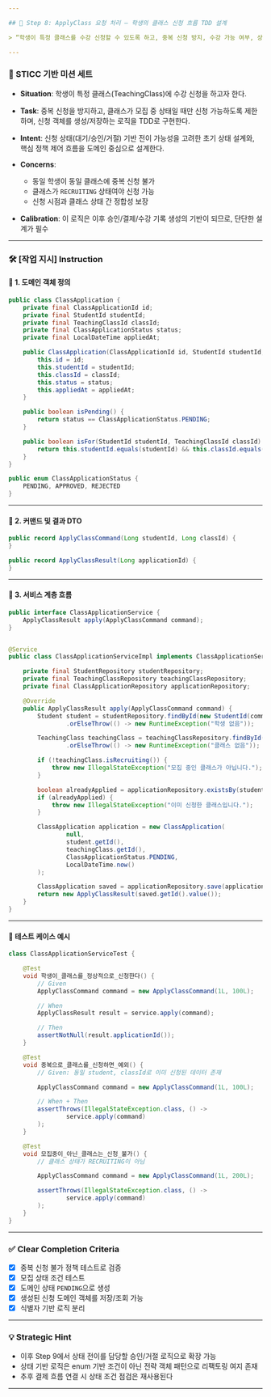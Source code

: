 ```yaml
---

## 🎯 Step 8: ApplyClass 요청 처리 – 학생의 클래스 신청 흐름 TDD 설계

> “학생이 특정 클래스를 수강 신청할 수 있도록 하고, 중복 신청 방지, 수강 가능 여부, 상태 관리 흐름을 도메인 객체 기반으로 명세하고 테스트 기반으로 구현한다.”

---
```


### 🧭 STICC 기반 미션 세트

* **Situation**: 학생이 특정 클래스(TeachingClass)에 수강 신청을 하고자 한다.
* **Task**: 중복 신청을 방지하고, 클래스가 모집 중 상태일 때만 신청 가능하도록 제한하며, 신청 객체를 생성/저장하는 로직을 TDD로 구현한다.
* **Intent**: 신청 상태(대기/승인/거절) 기반 전이 가능성을 고려한 초기 상태 설계와, 핵심 정책 제어 흐름을 도메인 중심으로 설계한다.
* **Concerns**:

    * 동일 학생이 동일 클래스에 중복 신청 불가
    * 클래스가 `RECRUITING` 상태여야 신청 가능
    * 신청 시점과 클래스 상태 간 정합성 보장
* **Calibration**: 이 로직은 이후 승인/결제/수강 기록 생성의 기반이 되므로, 단단한 설계가 필수

---

### 🛠 \[작업 지시] Instruction

#### 📁 1. 도메인 객체 정의

```java
public class ClassApplication {
    private final ClassApplicationId id;
    private final StudentId studentId;
    private final TeachingClassId classId;
    private final ClassApplicationStatus status;
    private final LocalDateTime appliedAt;

    public ClassApplication(ClassApplicationId id, StudentId studentId, TeachingClassId classId, ClassApplicationStatus status, LocalDateTime appliedAt) {
        this.id = id;
        this.studentId = studentId;
        this.classId = classId;
        this.status = status;
        this.appliedAt = appliedAt;
    }

    public boolean isPending() {
        return status == ClassApplicationStatus.PENDING;
    }

    public boolean isFor(StudentId studentId, TeachingClassId classId) {
        return this.studentId.equals(studentId) && this.classId.equals(classId);
    }
}
```

```java
public enum ClassApplicationStatus {
    PENDING, APPROVED, REJECTED
}
```

---

#### 📁 2. 커맨드 및 결과 DTO

```java
public record ApplyClassCommand(Long studentId, Long classId) {
}

public record ApplyClassResult(Long applicationId) {
}
```

---

#### 📁 3. 서비스 계층 흐름

```java
public interface ClassApplicationService {
    ApplyClassResult apply(ApplyClassCommand command);
}
```

```java

@Service
public class ClassApplicationServiceImpl implements ClassApplicationService {

    private final StudentRepository studentRepository;
    private final TeachingClassRepository teachingClassRepository;
    private final ClassApplicationRepository applicationRepository;

    @Override
    public ApplyClassResult apply(ApplyClassCommand command) {
        Student student = studentRepository.findById(new StudentId(command.studentId()))
                .orElseThrow(() -> new RuntimeException("학생 없음"));

        TeachingClass teachingClass = teachingClassRepository.findById(new TeachingClassId(command.classId()))
                .orElseThrow(() -> new RuntimeException("클래스 없음"));

        if (!teachingClass.isRecruiting()) {
            throw new IllegalStateException("모집 중인 클래스가 아닙니다.");
        }

        boolean alreadyApplied = applicationRepository.existsBy(student.getId(), teachingClass.getId());
        if (alreadyApplied) {
            throw new IllegalStateException("이미 신청한 클래스입니다.");
        }

        ClassApplication application = new ClassApplication(
                null,
                student.getId(),
                teachingClass.getId(),
                ClassApplicationStatus.PENDING,
                LocalDateTime.now()
        );

        ClassApplication saved = applicationRepository.save(application);
        return new ApplyClassResult(saved.getId().value());
    }
}
```

---

#### 🧪 테스트 케이스 예시

```java
class ClassApplicationServiceTest {

    @Test
    void 학생이_클래스를_정상적으로_신청한다() {
        // Given
        ApplyClassCommand command = new ApplyClassCommand(1L, 100L);

        // When
        ApplyClassResult result = service.apply(command);

        // Then
        assertNotNull(result.applicationId());
    }

    @Test
    void 중복으로_클래스를_신청하면_예외() {
        // Given: 동일 student, classId로 이미 신청된 데이터 존재

        ApplyClassCommand command = new ApplyClassCommand(1L, 100L);

        // When + Then
        assertThrows(IllegalStateException.class, () ->
                service.apply(command)
        );
    }

    @Test
    void 모집중이_아닌_클래스는_신청_불가() {
        // 클래스 상태가 RECRUITING이 아님

        ApplyClassCommand command = new ApplyClassCommand(1L, 200L);

        assertThrows(IllegalStateException.class, () ->
                service.apply(command)
        );
    }
}
```

---

### ✅ Clear Completion Criteria

* [x] 중복 신청 불가 정책 테스트로 검증
* [x] 모집 상태 조건 테스트
* [x] 도메인 상태 `PENDING`으로 생성
* [x] 생성된 신청 도메인 객체를 저장/조회 가능
* [x] 식별자 기반 로직 분리

---

### 💡 Strategic Hint

* 이후 Step 9에서 상태 전이를 담당할 승인/거절 로직으로 확장 가능
* 상태 기반 로직은 enum 기반 조건이 아닌 전략 객체 패턴으로 리팩토링 여지 존재
* 추후 결제 흐름 연결 시 상태 조건 점검은 재사용된다

---
